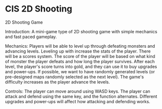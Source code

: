 # CIS 2D Shooting
2D Shooting Game

Introduction:
A mini-game type of 2D shooting game with simple mechanics and fast paced gameplay. 

Mechanics:
Players will be able to level up through defeating monsters and advancing levels. Leveling up with increase the stats of the player.
There will be a scores system. The score of the player will be based on what kind of monster the player defeats and how long the player survives.
After each level, the player's score turns into gold, and they can use it to buy upgrades and power-ups.
If possible, we want to have randomly generated levels (or pre-designed maps randomly selected as the next level).
The game's difficulty increases as the player advance the levels.

Controls:
The player can move around using WASD keys.
The player can attack and defend using the same key, and the function alternates. Different upgrades and power-ups will affect how attacking and defending works.
